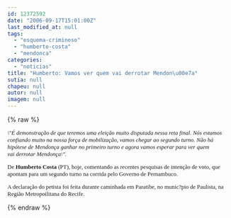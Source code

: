 ```yaml
---
id: 12372592
date: "2006-09-17T15:01:00Z"
last_modified_at: null
tags:
  - "esquema-criminoso"
  - "humberto-costa"
  - "mendonca"
categories:
  - "noticias"
title: "Humberto: Vamos ver quem vai derrotar Mendon\u00e7a"
sutia: null
chapeu: null
autor: null
imagem: null
---
```

{% raw %}
<p><FONT face=Verdana size=2></p>
<p><P><EM>\"É demonstração de que teremos uma eleição muito disputada nessa reta final. Nós <FONT size=2>estamos confiando muito na nossa força de mobilização, vamos chegar ao segundo turno. </FONT>Não há hipótese de Mendonça ganhar no primeiro turno e agora vamos esperar para ver quem vai&nbsp;derrotar Mendonça\".</EM></P></p>
<p><P>De <STRONG>Humberto Costa </STRONG>(PT), hoje, comentando as recentes pesquisas de intenção de voto, que apontam para um segundo turno na corrida pelo Governo de Pernambuco.</P></p>
<p><P>A declaração do petista foi&nbsp;feita&nbsp;durante caminhada em Paratibe, no munic?pio de Paulista, na Região Metropoilitana do Recife.</P></FONT> </p>
{% endraw %}